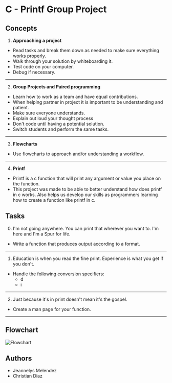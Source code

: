 # C - Printf Group Project

## Concepts

1. **Approaching a project**
	
- Read tasks and break them down as needed to make sure everything works properly.
- Walk through your solution by whiteboarding it.
- Test code on your computer.
- Debug if necessary.

---

2. **Group Projects and Paired programming**

- Learn how to work as a team and have equal contributions.
- When helping partner in project it is important to be understanding and patient.
- Make sure everyone understands.
- Explain out loud your thought process
- Don't code until having a potential solution.
- Switch students and perform the same tasks.

---

3. **Flowcharts**
	
- Use flowcharts to approach and/or understanding a workflow.

---

4. **Printf**

- Printf is a c function that will print any argument or value you place on the function. 
- This project was made to be able to better understand how does printf in c works. Also helps us develop our skills as programmers learning how to create a function like printf in c. 

## Tasks

0. I'm not going anywhere. You can print that wherever you want to. I'm here and I'm a Spur for life.

- Write a function that produces output according to a format.

---

1. Education is when you read the fine print. Experience is what you get if you don't.

- Handle the following conversion specifiers:
	- d
	- i

---

2. Just because it's in print doesn't mean it's the gospel.

- Create a man page for your function.

---

## Flowchart

![Flowchart](https://1drv.ms/i/s!AqZ6uvcsW4ke5wGqYbcYaqa7FA1h?e=JoejnE)

## Authors

- Jeannelys Melendez
- Christian Diaz

